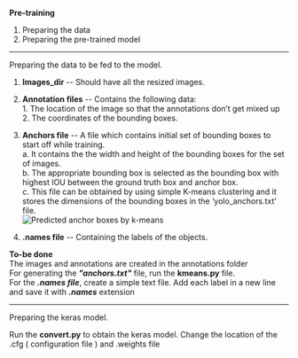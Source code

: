 **Pre-training**

1. Preparing the data
2. Preparing the pre-trained model

-------------------------------------------------------------------------------------------------------------------------------
Preparing the data to be fed to the model.

1. **Images_dir** -- Should have all the resized images.
2. **Annotation files** -- Contains the following data:<br/>
        1. The location of the image so that the annotations don’t get mixed up<br/>
        2. The coordinates of the bounding boxes.
3. **Anchors file** -- A file which contains initial set of bounding boxes to start off while training.<br/>
        a. It contains the the width and height of the bounding boxes for the set of images.<br/>
        b. The appropriate bounding box is selected as the bounding box with highest IOU between the ground truth box and anchor box. <br/>
        c. This file can be obtained by using simple K-means clustering and it stores the dimensions of the bounding boxes in the ‘yolo_anchors.txt’ file.<br/>
        ![Predicted anchor boxes by k-means](https://miro.medium.com/max/1159/1*8OAPNpqI92FM9S9lWH8AkA.png)
        
4. **.names file** -- Containing the labels of the objects.


**To-be done**<br/>
The images and annotations are created in the annotations folder<br/>
For generating the ***"anchors.txt"*** file, run the **kmeans.py** file.<br/>
For the ***.names file***, create a simple text file. Add each label in a new line and save it with ***.names*** extension<br/>

-----------------------------------------------------------------------------------------------------------------------------

Preparing the keras model.<br/>

Run the **convert.py** to obtain the keras model. Change the location of the .cfg ( configuration file ) and .weights file





